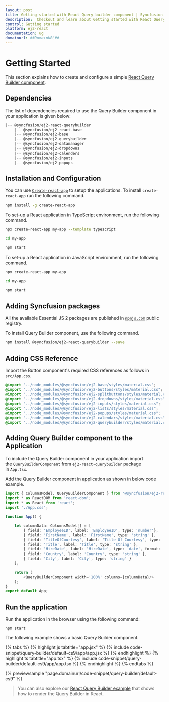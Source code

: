 ```yaml
---
layout: post
title: Getting started with React Query builder component | Syncfusion
description:  Checkout and learn about Getting started with React Query builder component of Syncfusion Essential JS 2 and more details.
control: Getting started 
platform: ej2-react
documentation: ug
domainurl: ##DomainURL##
---
```


# Getting Started

This section explains how to create and configure a simple [React Query Builder component](https://www.syncfusion.com/react-components/react-query-builder).

## Dependencies

The list of dependencies required to use the Query Builder component in your application is given below:

```javascript
|-- @syncfusion/ej2-react-querybuilder
    |-- @syncfusion/ej2-react-base
    |-- @syncfusion/ej2-base
    |-- @syncfusion/ej2-querybuilder
    |-- @syncfusion/ej2-datamanager
    |-- @syncfusion/ej2-dropdowns
    |-- @syncfusion/ej2-calenders
    |-- @syncfusion/ej2-inputs
    |-- @syncfusion/ej2-popups
```

## Installation and Configuration

You can use [`Create-react-app`](https://github.com/facebook/create-react-app) to setup the applications. To install `create-react-app` run the following command.

```bash
npm install -g create-react-app
```

To set-up a React application in TypeScript environment, run the following command.

```bash
npx create-react-app my-app --template typescript

cd my-app

npm start

```

To set-up a React application in JavaScript environment, run the following command.

```bash
npx create-react-app my-app

cd my-app

npm start

```

## Adding Syncfusion packages

All the available Essential JS 2 packages are published in [`npmjs.com`](https://www.npmjs.com/~syncfusionorg) public registry.

To install Query Builder component, use the following command.

```bash
npm install @syncfusion/ej2-react-querybuilder --save
```

## Adding CSS Reference

Import the Button component's required CSS references as follows in `src/App.css`.

```css
@import "../node_modules/@syncfusion/ej2-base/styles/material.css";
@import "../node_modules/@syncfusion/ej2-buttons/styles/material.css";
@import "../node_modules/@syncfusion/ej2-splitbuttons/styles/material.css";
@import "../node_modules/@syncfusion/ej2-dropdowns/styles/material.css";
@import "../node_modules/@syncfusion/ej2-inputs/styles/material.css";
@import "../node_modules/@syncfusion/ej2-lists/styles/material.css";
@import "../node_modules/@syncfusion/ej2-popups/styles/material.css";
@import "../node_modules/@syncfusion/ej2-calendars/styles/material.css";
@import "../node_modules/@syncfusion/ej2-querybuilder/styles/material.css";
```

## Adding Query Builder component to the Application

To include the Query Builder component in your application import the `QueryBuilderComponent` from `ej2-react-querybuilder` package in `App.tsx`.

Add the Query Builder component in application as shown in below code example.


```ts
import { ColumnsModel, QueryBuilderComponent } from '@syncfusion/ej2-react-querybuilder';
import * as ReactDOM from 'react-dom';
import * as React from 'react';
import './App.css';

function App() {

    let columnData: ColumnsModel[] = [
        { field: 'EmployeeID', label: 'EmployeeID', type: 'number'},
        { field: 'FirstName', label: 'FirstName', type: 'string' },
        { field: 'TitleOfCourtesy', label: 'Title Of Courtesy', type: 'boolean', values: ['Mr.', 'Mrs.'] },
        { field: 'Title', label: 'Title', type: 'string' },
        { field: 'HireDate', label: 'HireDate', type: 'date', format: 'dd/MM/yyyy' },
        { field: 'Country', label: 'Country', type: 'string' },
        { field: 'City', label: 'City', type: 'string' }
    ];

    return (
        <QueryBuilderComponent width='100%' columns={columnData}/>
    );
}
export default App;
```

## Run the application

Run the application in the browser using the following command:

```
npm start
```

The following example shows a basic Query Builder component.

{% tabs %}
{% highlight js tabtitle="app.jsx" %}
{% include code-snippet/query-builder/default-cs9/app/app.jsx %}
{% endhighlight %}
{% highlight ts tabtitle="app.tsx" %}
{% include code-snippet/query-builder/default-cs9/app/app.tsx %}
{% endhighlight %}
{% endtabs %}

 {% previewsample "page.domainurl/code-snippet/query-builder/default-cs9" %}

> You can also explore our [React Query Builder example](https://ej2.syncfusion.com/react/demos/#/material/query-builder/getting-started) that shows how to render the Query Builder in React.
